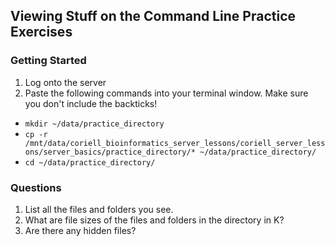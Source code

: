 ## Viewing Stuff on the Command Line Practice Exercises

### Getting Started

1. Log onto the server
2. Paste the following commands into your terminal window. Make sure you don't include the backticks! 
  - `mkdir ~/data/practice_directory`
  - `cp -r /mnt/data/coriell_bioinformatics_server_lessons/coriell_server_lessons/server_basics/practice_directory/* ~/data/practice_directory/`
  - `cd ~/data/practice_directory/`

### Questions

1. List all the files and folders you see.
2. What are file sizes of the files and folders in the directory in K?
3. Are there any hidden files?